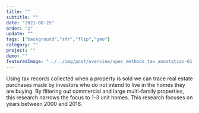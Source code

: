 ```yaml
---
title: "" 
subtitle: ""
date: "2021-08-25"
order: "2"
update: ""
tags: ["background","sfr","flip","geo"]
category: ""
project: ""
demo: ""
featuredImage: "../../img/post/overview/spec_methods_tax_annotation-01.png"
---
```

Using tax records collected when a property is sold we can trace real estate purchases made by investors who do not intend to live in the homes they are buying. By filtering out commercial and large multi-family properties, this research narrows the focus to 1-3 unit homes. This research focuses on years between 2000 and 2018.
